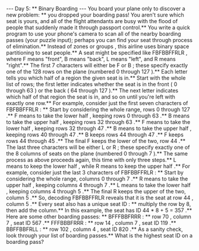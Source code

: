 --- Day 5: ** Binary Boarding ---
You board your plane only to discover a new problem: ** you dropped your boarding pass! You aren't sure which seat is yours, and all of the flight attendants are busy with the flood of people that suddenly made it through passport control.**
You write a
quick program
to use your phone's camera to scan all of the nearby boarding passes (your puzzle input); perhaps you can find your seat through process of elimination.**
Instead of
zones or groups
, this airline uses
binary space partitioning
to seat people.** A seat might be specified like
FBFBBFFRLR
, where
F
means "front",
B
means "back",
L
means "left", and
R
means "right".**
The first 7 characters will either be
F
or
B
; these specify exactly one of the
128 rows
on the plane (numbered
0
through
127
).** Each letter tells you which half of a region the given seat is in.** Start with the whole list of rows; the first letter indicates whether the seat is in the
front
(
0
through
63
) or the
back
(
64
through
127
).** The next letter indicates which half of that region the seat is in, and so on until you're left with exactly one row.**
For example, consider just the first seven characters of
FBFBBFFRLR
: **
Start by considering the whole range, rows
0
through
127
.**
F
means to take the
lower half
, keeping rows
0
through
63
.**
B
means to take the
upper half
, keeping rows
32
through
63
.**
F
means to take the
lower half
, keeping rows
32
through
47
.**
B
means to take the
upper half
, keeping rows
40
through
47
.**
B
keeps rows
44
through
47
.**
F
keeps rows
44
through
45
.**
The final
F
keeps the lower of the two,
row
44
.**
The last three characters will be either
L
or
R
; these specify exactly one of the
8 columns
of seats on the plane (numbered
0
through
7
).** The same process as above proceeds again, this time with only three steps.**
L
means to keep the
lower half
, while
R
means to keep the
upper half
.**
For example, consider just the last 3 characters of
FBFBBFFRLR
: **
Start by considering the whole range, columns
0
through
7
.**
R
means to take the
upper half
, keeping columns
4
through
7
.**
L
means to take the
lower half
, keeping columns
4
through
5
.**
The final
R
keeps the upper of the two,
column
5
.**
So, decoding
FBFBBFFRLR
reveals that it is the seat at
row
44
, column
5
.**
Every seat also has a unique
seat ID
: ** multiply the row by 8, then add the column.** In this example, the seat has ID
44 * 8 + 5 =
357
.**
Here are some other boarding passes: **
BFFFBBFRRR
: ** row
70
, column
7
, seat ID
567
.**
FFFBBBFRRR
: ** row
14
, column
7
, seat ID
119
.**
BBFFBBFRLL
: ** row
102
, column
4
, seat ID
820
.**
As a sanity check, look through your list of boarding passes.**
What is the highest seat ID on a boarding pass?